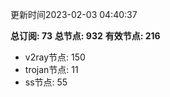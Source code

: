 更新时间2023-02-03 04:40:37

**总订阅: 73**
**总节点: 932**
**有效节点: 216**
- v2ray节点: 150
- trojan节点: 11
- ss节点: 55
